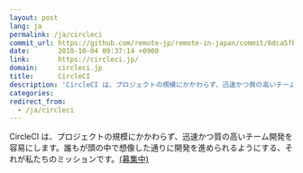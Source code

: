 ```yaml
---
layout: post
lang: ja
permalink: /ja/circleci
commit_url: https://github.com/remote-jp/remote-in-japan/commit/6dca5fb20de72e2bf0e88ed0923fd71fb0afd722
date:       2018-10-04 09:37:14 +0900
link:       https://circleci.jp/
domain:     circleci.jp
title:      CircleCI
description: 'CircleCI は、プロジェクトの規模にかかわらず、迅速かつ質の高いチーム開発を容易にします。誰もが頭の中で想像した通りに開発を進められるようにする、それが私たちのミッションです。(募集中)'
categories: 
redirect_from:
  - /ja/circleci
---
```


<p>CircleCI は、プロジェクトの規模にかかわらず、迅速かつ質の高いチーム開発を容易にします。誰もが頭の中で想像した通りに開発を進められるようにする、それが私たちのミッションです。<a href="https://circleci.com/jobs/">(募集中)</a></p>
